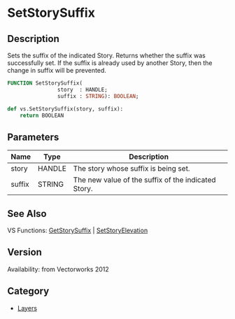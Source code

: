 # SetStorySuffix

## Description
Sets the suffix of the indicated Story. Returns whether the suffix was successfully set. If the suffix is already used by another Story, then the change in suffix will be prevented.

```pascal
FUNCTION SetStorySuffix(
				story  : HANDLE;
				suffix : STRING): BOOLEAN;
```

```python
def vs.SetStorySuffix(story, suffix):
    return BOOLEAN
```

## Parameters
|Name|Type|Description|
|---|---|---|
|story|HANDLE|The story whose suffix is being set.|
|suffix|STRING|The new value of the suffix of the indicated Story.|

## See Also
VS Functions:
[GetStorySuffix](GetStorySuffix.md) 
| [SetStoryElevation](SetStoryElevation.md)

## Version
Availability: from Vectorworks 2012

## Category
* [Layers](../Categories/Layers.md)
